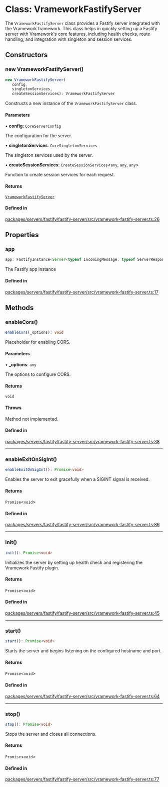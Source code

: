 # Class: VrameworkFastifyServer

The `VrameworkFastifyServer` class provides a Fastify server integrated with the Vramework framework.
This class helps in quickly setting up a Fastify server with Vramework's core features, including health checks,
route handling, and integration with singleton and session services.

## Constructors

### new VrameworkFastifyServer()

```ts
new VrameworkFastifyServer(
   config, 
   singletonServices, 
   createSessionServices): VrameworkFastifyServer
```

Constructs a new instance of the `VrameworkFastifyServer` class.

#### Parameters

• **config**: `CoreServerConfig`

The configuration for the server.

• **singletonServices**: `CoreSingletonServices`

The singleton services used by the server.

• **createSessionServices**: `CreateSessionServices`\<`any`, `any`, `any`\>

Function to create session services for each request.

#### Returns

[`VrameworkFastifyServer`](VrameworkFastifyServer.md)

#### Defined in

[packages/servers/fastify/fastify-server/src/vramework-fastify-server.ts:26](https://github.com/vramework/vramework/blob/d6bdd98863fc2395b074502b5cd67b069031d73f/packages/servers/fastify/fastify-server/src/vramework-fastify-server.ts#L26)

## Properties

### app

```ts
app: FastifyInstance<Server<typeof IncomingMessage, typeof ServerResponse>, IncomingMessage, ServerResponse<IncomingMessage>, FastifyBaseLogger, FastifyTypeProviderDefault> & PromiseLike<FastifyInstance<Server<typeof IncomingMessage, typeof ServerResponse>, IncomingMessage, ServerResponse<IncomingMessage>, FastifyBaseLogger, FastifyTypeProviderDefault>> & object;
```

The Fastify app instance

#### Defined in

[packages/servers/fastify/fastify-server/src/vramework-fastify-server.ts:17](https://github.com/vramework/vramework/blob/d6bdd98863fc2395b074502b5cd67b069031d73f/packages/servers/fastify/fastify-server/src/vramework-fastify-server.ts#L17)

## Methods

### enableCors()

```ts
enableCors(_options): void
```

Placeholder for enabling CORS.

#### Parameters

• **\_options**: `any`

The options to configure CORS.

#### Returns

`void`

#### Throws

Method not implemented.

#### Defined in

[packages/servers/fastify/fastify-server/src/vramework-fastify-server.ts:38](https://github.com/vramework/vramework/blob/d6bdd98863fc2395b074502b5cd67b069031d73f/packages/servers/fastify/fastify-server/src/vramework-fastify-server.ts#L38)

***

### enableExitOnSigInt()

```ts
enableExitOnSigInt(): Promise<void>
```

Enables the server to exit gracefully when a SIGINT signal is received.

#### Returns

`Promise`\<`void`\>

#### Defined in

[packages/servers/fastify/fastify-server/src/vramework-fastify-server.ts:86](https://github.com/vramework/vramework/blob/d6bdd98863fc2395b074502b5cd67b069031d73f/packages/servers/fastify/fastify-server/src/vramework-fastify-server.ts#L86)

***

### init()

```ts
init(): Promise<void>
```

Initializes the server by setting up health check and registering the Vramework Fastify plugin.

#### Returns

`Promise`\<`void`\>

#### Defined in

[packages/servers/fastify/fastify-server/src/vramework-fastify-server.ts:45](https://github.com/vramework/vramework/blob/d6bdd98863fc2395b074502b5cd67b069031d73f/packages/servers/fastify/fastify-server/src/vramework-fastify-server.ts#L45)

***

### start()

```ts
start(): Promise<void>
```

Starts the server and begins listening on the configured hostname and port.

#### Returns

`Promise`\<`void`\>

#### Defined in

[packages/servers/fastify/fastify-server/src/vramework-fastify-server.ts:64](https://github.com/vramework/vramework/blob/d6bdd98863fc2395b074502b5cd67b069031d73f/packages/servers/fastify/fastify-server/src/vramework-fastify-server.ts#L64)

***

### stop()

```ts
stop(): Promise<void>
```

Stops the server and closes all connections.

#### Returns

`Promise`\<`void`\>

#### Defined in

[packages/servers/fastify/fastify-server/src/vramework-fastify-server.ts:77](https://github.com/vramework/vramework/blob/d6bdd98863fc2395b074502b5cd67b069031d73f/packages/servers/fastify/fastify-server/src/vramework-fastify-server.ts#L77)
